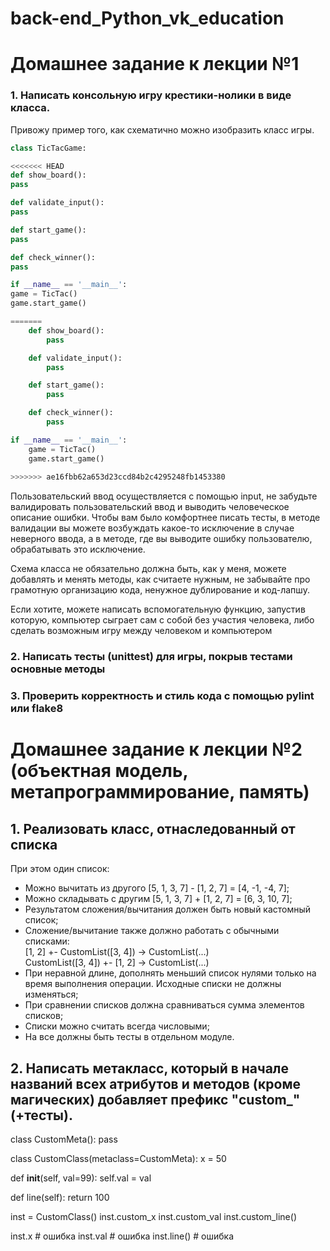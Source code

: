 # back-end_Python_vk_education
# Домашнее задание к лекции №1

### 1. Написать консольную игру крестики-нолики в виде класса.

Привожу пример того, как схематично можно изобразить класс игры.

```py
class TicTacGame:

<<<<<<< HEAD
def show_board():
pass

def validate_input():
pass

def start_game():
pass

def check_winner():
pass

if __name__ == '__main__':
game = TicTac()
game.start_game()

=======
	def show_board():
		pass

	def validate_input():
		pass

	def start_game():
		pass

	def check_winner():
		pass

if __name__ == '__main__':
	game = TicTac()
	game.start_game()
	
>>>>>>> ae16fbb62a653d23ccd84b2c4295248fb1453380
```

Пользовательский ввод осуществляется с помощью input, не забудьте валидировать пользовательский ввод и выводить человеческое описание ошибки.
Чтобы вам было комфортнее писать тесты, в методе валидации вы можете возбуждать какое-то исключение в случае неверного ввода, а в методе, где вы выводите ошибку пользователю, обрабатывать это исключение.

Схема класса не обязательно должна быть, как у меня, можете добавлять и менять методы, как считаете нужным, не забывайте про грамотную организацию кода, ненужное дублирование и код-лапшу.

Если хотите, можете написать вспомогательную функцию, запустив которую, компьютер сыграет сам с собой без участия человека, либо сделать возможным игру между человеком и компьютером


### 2. Написать тесты (unittest) для игры, покрыв тестами основные методы

### 3. Проверить корректность и стиль кода с помощью pylint или flake8

# Домашнее задание к лекции №2 (объектная модель, метапрограммирование, память)

## 1. Реализовать класс, отнаследованный от списка
При этом один список:
- Можно вычитать из другого [5, 1, 3, 7] - [1, 2, 7] = [4, -1, -4, 7];
- Можно складывать с другим [5, 1, 3, 7] + [1, 2, 7] = [6, 3, 10, 7];
- Результатом сложения/вычитания должен быть новый кастомный список;
- Сложение/вычитание также должно работать с обычными списками:<br>
[1, 2] +- CustomList([3, 4]) -> CustomList(...)<br>
CustomList([3, 4]) +- [1, 2] -> CustomList(...)
- При неравной длине, дополнять меньший список нулями только на время выполнения операции. Исходные списки не должны изменяться;
- При сравнении списков должна сравниваться сумма элементов списков;
- Списки можно считать всегда числовыми;
- На все должны быть тесты в отдельном модуле.

## 2. Написать метакласс, который в начале названий всех атрибутов и методов (кроме магических) добавляет префикс "custom_" (+тесты).
class CustomMeta():
pass

class CustomClass(metaclass=CustomMeta):
x = 50

def __init__(self, val=99):
self.val = val

def line(self):
return 100

inst = CustomClass()
inst.custom_x
inst.custom_val
inst.custom_line()

inst.x  # ошибка
inst.val  # ошибка
inst.line() # ошибка

